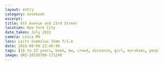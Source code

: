 ```yaml
--- 
layout: entry
category: notebook
excerpt:
title: 6th Avenue and 23rd Street
location: New York City
date_taken: July 2015
camera: Leica M9
lens: Leitz Summilux 35mm f/1.4
date: 2015-08-09 22:46:40
tags: [18 to 25 years, book, bw, crowd, distance, girl, murakami, people, reading, rush hour, street, travel, trip, windup bird chronicle]
image: GRS-20150709-171249
---
```


